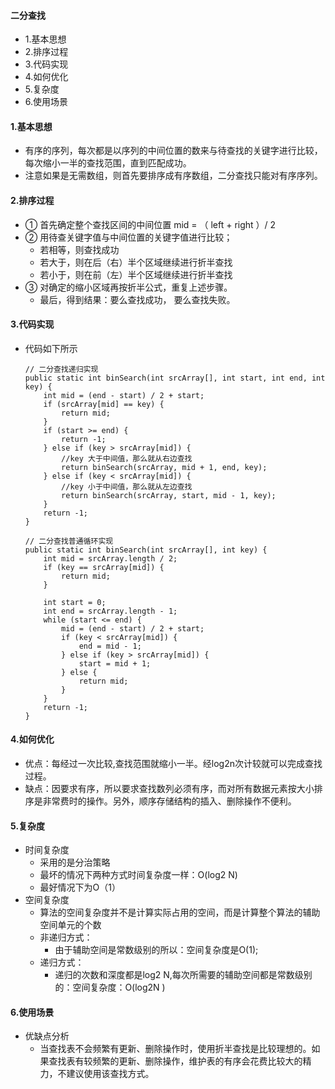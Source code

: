 #### 二分查找
- 1.基本思想
- 2.排序过程
- 3.代码实现
- 4.如何优化
- 5.复杂度
- 6.使用场景




#### 1.基本思想
- 有序的序列，每次都是以序列的中间位置的数来与待查找的关键字进行比较，每次缩小一半的查找范围，直到匹配成功。
- 注意如果是无需数组，则首先要排序成有序数组，二分查找只能对有序序列。



#### 2.排序过程
- ① 首先确定整个查找区间的中间位置 mid = （ left + right ）/ 2
- ② 用待查关键字值与中间位置的关键字值进行比较；
    - 若相等，则查找成功
    - 若大于，则在后（右）半个区域继续进行折半查找
    - 若小于，则在前（左）半个区域继续进行折半查找
- ③ 对确定的缩小区域再按折半公式，重复上述步骤。
    - 最后，得到结果：要么查找成功， 要么查找失败。


#### 3.代码实现
- 代码如下所示
    ```
    // 二分查找递归实现
    public static int binSearch(int srcArray[], int start, int end, int key) {
        int mid = (end - start) / 2 + start;
        if (srcArray[mid] == key) {
            return mid;
        }
        if (start >= end) {
            return -1;
        } else if (key > srcArray[mid]) {
            //key 大于中间值，那么就从右边查找
            return binSearch(srcArray, mid + 1, end, key);
        } else if (key < srcArray[mid]) {
            //key 小于中间值，那么就从左边查找
            return binSearch(srcArray, start, mid - 1, key);
        }
        return -1;
    }
    
    // 二分查找普通循环实现
    public static int binSearch(int srcArray[], int key) {
        int mid = srcArray.length / 2;
        if (key == srcArray[mid]) {
            return mid;
        }
    
        int start = 0;
        int end = srcArray.length - 1;
        while (start <= end) {
            mid = (end - start) / 2 + start;
            if (key < srcArray[mid]) {
                end = mid - 1;
            } else if (key > srcArray[mid]) {
                start = mid + 1;
            } else {
                return mid;
            }
        }
        return -1;
    }
    ```


#### 4.如何优化
- 优点：每经过一次比较,查找范围就缩小一半。经log2n次计较就可以完成查找过程。
- 缺点：因要求有序，所以要求查找数列必须有序，而对所有数据元素按大小排序是非常费时的操作。另外，顺序存储结构的插入、删除操作不便利。


#### 5.复杂度
- 时间复杂度
    - 采用的是分治策略
    - 最坏的情况下两种方式时间复杂度一样：O(log2 N)
    - 最好情况下为O（1）
- 空间复杂度
    - 算法的空间复杂度并不是计算实际占用的空间，而是计算整个算法的辅助空间单元的个数
    - 非递归方式：
        - 由于辅助空间是常数级别的所以：空间复杂度是O(1);
    - 递归方式：
        - 递归的次数和深度都是log2 N,每次所需要的辅助空间都是常数级别的：空间复杂度：O(log2N )


#### 6.使用场景
- 优缺点分析
    - 当查找表不会频繁有更新、删除操作时，使用折半查找是比较理想的。如果查找表有较频繁的更新、删除操作，维护表的有序会花费比较大的精力，不建议使用该查找方式。


